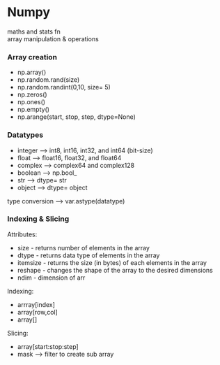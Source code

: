 # Numpy
maths and stats fn  
array manipulation & operations  

### Array creation
- np.array()
- np.random.rand(size)  
- np.random.randint(0,10, size= 5)  
- np.zeros()
- np.ones()
- np.empty()
- np.arange(start, stop, step, dtype=None)


### Datatypes
- integer --> int8, int16, int32, and int64 (bit-size)
- float --> float16, float32, and float64
- complex --> complex64 and complex128
- boolean --> np.bool_
- str --> dtype= str
- object --> dtype= object

type conversion --> var.astype(datatype) 

### Indexing & Slicing

Attributes:
- size - returns number of elements in the array
- dtype - returns data type of elements in the array
- itemsize - returns the size (in bytes) of each elements in the array
- reshape - changes the shape of the array to the desired dimensions
- ndim - dimension of arr


Indexing:
- arrray[index]
- array[row,col]
- array[]

Slicing:
- array[start:stop:step]
- mask --> filter to create sub array


